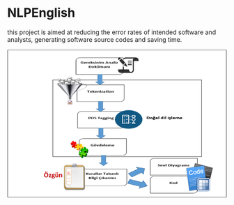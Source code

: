 # NLPEnglish
this project is aimed at reducing the error rates of intended software and analysts, generating software source codes and saving time.

![System Architectural](https://github.com/ebakirmak/NLPEnglish/blob/master/systemArchitecture.png)
